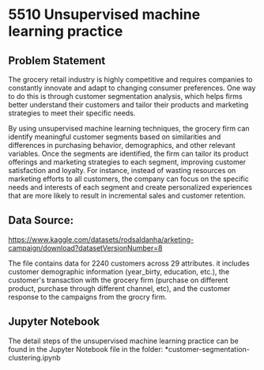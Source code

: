 # 5510 Unsupervised machine learning practice
## Problem Statement

The grocery retail industry is highly competitive and requires companies to constantly innovate and adapt to changing consumer preferences. One way to do this is through customer segmentation analysis, which helps firms better understand their customers and tailor their products and marketing strategies to meet their specific needs.

By using unsupervised machine learning techniques, the grocery firm can identify meaningful customer segments based on similarities and differences in purchasing behavior, demographics, and other relevant variables. Once the segments are identified, the firm can tailor its product offerings and marketing strategies to each segment, improving customer satisfaction and loyalty. For instance, instead of wasting resources on marketing efforts to all customers, the company can focus on the specific needs and interests of each segment and create personalized experiences that are more likely to result in incremental sales and customer retention.

## Data Source:

https://www.kaggle.com/datasets/rodsaldanha/arketing-campaign/download?datasetVersionNumber=8


The file contains data for 2240 customers across 29 attributes. it includes customer demographic information (year_birty, education, etc.), the customer's transaction with the grocery firm (purchase on different product, purchase through different channel, etc), and the customer response to the campaigns from the grocry firm.


## Jupyter Notebook
The detail steps of the unsupervised machine learning practice can be found in the Jupyter Notebook file in the folder:
*customer-segmentation-clustering.ipynb
